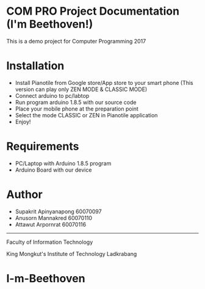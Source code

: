 # COM PRO Project Documentation (I'm Beethoven!)
This is a demo project for Computer Programming 2017
# Installation
- Install Pianotile from Google store/App store to your smart phone (This version can play only ZEN MODE & CLASSIC MODE)
- Connect arduino to pc/labtop
- Run program arduino 1.8.5 with our source code
- Place your mobile phone at the preparation point
- Select the mode CLASSIC or ZEN in Pianotile application
- Enjoy!
# Requirements
- PC/Laptop with Arduino 1.8.5 program
- Arduino Board with our device
# Author
- Supakrit Apinyanapong 60070097
- Anusorn Mannakred 60070110
- Attawut Arpornrat 60070116

---

Faculty of Information Technology

King Mongkut's Institute of Technology Ladkrabang
# I-m-Beethoven
